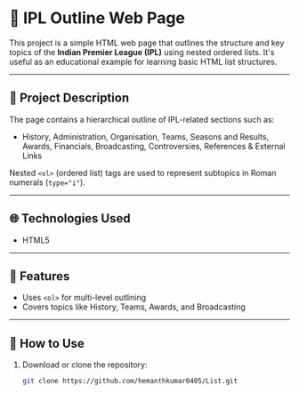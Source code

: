 # 🏏 IPL Outline Web Page

This project is a simple HTML web page that outlines the structure and key topics of the **Indian Premier League (IPL)** using nested ordered lists. It's useful as an educational example for learning basic HTML list structures.

---

## 📄 Project Description

The page contains a hierarchical outline of IPL-related sections such as:

- History, Administration, Organisation, Teams, Seasons and Results,
  Awards, Financials, Broadcasting, Controversies, References & External Links

Nested `<ol>` (ordered list) tags are used to represent subtopics in Roman numerals (`type="i"`).

---

## 🌐 Technologies Used

- HTML5

---

## 📄 Features

- Uses `<ol>` for multi-level outlining
- Covers topics like History, Teams, Awards, and Broadcasting

---

## 🧪 How to Use

1. Download or clone the repository:
   ```bash
   git clone https://github.com/hemanthkumar0405/List.git
